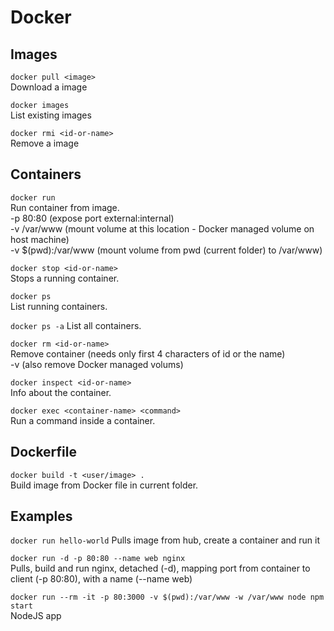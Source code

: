 # Docker

## Images

`docker pull <image>`  
Download a image

`docker images`  
List existing images

`docker rmi <id-or-name>`  
Remove a image

## Containers

`docker run`  
Run container from image.  
  -p 80:80 (expose port external:internal)  
  -v /var/www (mount volume at this location - Docker managed volume on host machine)  
  -v $(pwd):/var/www (mount volume from pwd (current folder) to /var/www)

`docker stop <id-or-name>`  
Stops a running container.

`docker ps`  
List running containers.

`docker ps -a`
List all containers.

`docker rm <id-or-name>`  
Remove container (needs only first 4 characters of id or the name)  
  -v (also remove Docker managed volums)  

`docker inspect <id-or-name>`  
Info about the container.

`docker exec <container-name> <command>`  
Run a command inside a container.

## Dockerfile

`docker build -t <user/image> .`  
Build image from Docker file in current folder.

## Examples

`docker run hello-world`
Pulls image from hub, create a container and run it

`docker run -d -p 80:80 --name web nginx`  
Pulls, build and run nginx, detached (-d), mapping port from container to client (-p 80:80), with a name (--name web)

`docker run --rm -it -p 80:3000 -v $(pwd):/var/www -w /var/www node npm start`  
NodeJS app
